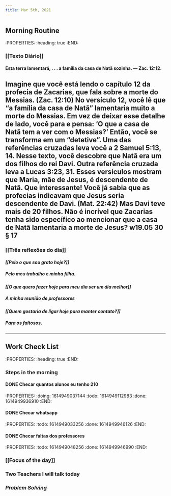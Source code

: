 ```yaml
---
title: Mar 5th, 2021
---
```


## **Morning Routine**
:PROPERTIES:
:heading: true
:END:
### **[[Texto Diário]]**
#### Esta terra lamentará, . . . a família da casa de Natã sozinha. — Zac. 12:12.

Imagine que você está lendo o capítulo 12 da profecia de Zacarias, que fala sobre a morte do Messias. (Zac. 12:10) No versículo 12, você lê que “a família da casa de Natã” lamentaria muito a morte do Messias. Em vez de deixar esse detalhe de lado, você para e pensa: ‘O que a casa de Natã tem a ver com o Messias?’ Então, você se transforma em um “detetive”. Uma das referências cruzadas leva você a 2 Samuel 5:13, 14. Nesse texto, você descobre que Natã era um dos filhos do rei Davi. Outra referência cruzada leva a Lucas 3:23, 31. Esses versículos mostram que Maria, mãe de Jesus, é descendente de Natã. Que interessante! Você já sabia que as profecias indicavam que Jesus seria descendente de Davi. (Mat. 22:42) Mas Davi teve mais de 20 filhos. Não é incrível que Zacarias tenha sido específico ao mencionar que a casa de Natã lamentaria a morte de Jesus? w19.05 30 § 17
---
### **[[Três reflexões do dia]]**
#### _**[[Pelo o que sou grato hoje?]]**_
##### Pelo meu trabalho e minha filha.
#### _**[[O que quero fazer hoje para meu dia ser um dia melhor]]**_
##### A minha reunião de professores
#### _**[[Quem gostaria de ligar hoje para manter contato?]]**_
##### Para os faltosos.
---
## Work Check List
:PROPERTIES:
:heading: true
:END:
### **Steps in the morning**
#### DONE Checar quantos alunos eu tenho 210
:PROPERTIES:
:doing: 1614949037144
:todo: 1614949112983
:done: 1614949936910
:END:
#### DONE Checar whatsapp
:PROPERTIES:
:todo: 1614949033256
:done: 1614949946126
:END:
#### DONE Checar faltas dos professores
:PROPERTIES:
:todo: 1614949048256
:done: 1614949946990
:END:
### **[[Focus of the day]]**
### **Two Teachers I will talk today**
### _**Problem Solving**_

